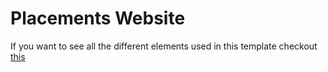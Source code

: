 # Placements Website

If you want to see all the different elements used in this template checkout [this](https://colorlib.com/demo?theme=labs)
